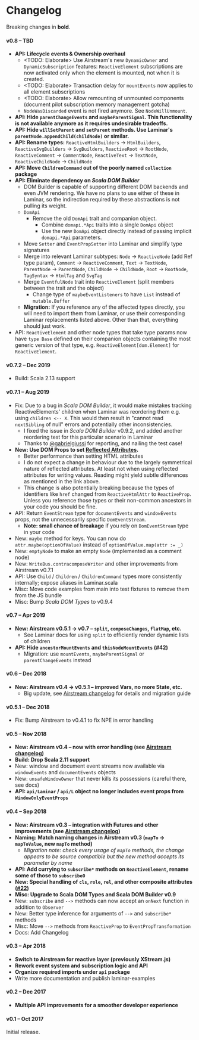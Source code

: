 # Changelog

Breaking changes in **bold**.

#### v0.8 – TBD

* **API: Lifecycle events & Ownership overhaul**
  * <TODO: Elaborate> Use Airstream's new `DynamicOwner` and `DynamicSubscription` features: `ReactiveElement` subscriptions are now activated only when the element is mounted, not when it is created.
  * <TODO: Elaborate> Transaction delay for `mountEvents` now applies to all element subscriptions
  * <TODO: Elaborate> Allow remounting of unmounted components (document pilot subscription memory management gotcha) 
  * `NodeWasDiscarded` event is not fired anymore. See `NodeWillUnmount`.
* **API: Hide `parentChangeEvents` and `maybeParentSignal`. This functionality is not available anymore as it requires undesirable tradeoffs.**
* **API: Hide `willSetParent` and `setParent` methods. Use Laminar's `parentNode.appendChild(childNode)` or similar.**
* **API: Rename types:** `ReactiveHtmlBuilders` -> `HtmlBuilders`, `ReactiveSvgBuilders` -> `SvgBuilders`, `ReactiveRoot` -> `RootNode`, `ReactiveComment` -> `CommentNode`, `ReactiveText` -> `TextNode`, `ReactiveChildNode` -> `ChildNode`
* **API: Move `ChildrenCommand` out of the poorly named `collection` package**
* **API: Eliminate dependency on _Scala DOM Builder_**
  * DOM Builder is capable of supporting different DOM backends and even JVM rendering. We have no plans to use either of these in Laminar, so the indirection required by these abstractions is not pulling its weight.
  * `DomApi`
    * Remove the old `DomApi` trait and companion object.
      * Combine `domapi.*Api` traits into a single `DomApi` object
      * Use the new `DomApi` object directly instead of passing implicit `domapi.*Api` parameters.
  * Move `Setter` and `EventPropSetter` into Laminar and simplify type signatures
  * Merge into relevant Laminar subtypes: `Node` -> `ReactiveNode` (add Ref type param), `Comment` -> `ReactiveComment`, `Text` -> `TextNode`, `ParentNode` -> `ParentNode`, `ChildNode` -> `ChildNode`, `Root` -> `RootNode`, `TagSyntax` -> `HtmlTag` and `SvgTag`
  * Merge `EventfulNode` trait into `ReactiveElement` (split members between the trait and the object)
    * Change type of `maybeEventListeners` to have `List` instead of `mutable.Buffer`
  * **Migration:** If you reference any of the affected types directly, you will need to import them from Laminar, or use their corresponding Laminar replacements listed above. Other than that, everything should just work.
* API: `ReactiveElement` and other node types that take type params now have `type Base` defined on their companion objects containing the most generic version of that type, e.g. `ReactiveElement[dom.Element]` for `ReactiveElement`.

#### v0.7.2 – Dec 2019

* Build: Scala 2.13 support

#### v0.7.1 – Aug 2019

* Fix: Due to a bug in _Scala DOM Builder_, it would make mistakes tracking ReactiveElements' children when Laminar was reordering them e.g. using `children <-- X`. This would then result in "cannot read `nextSibling` of null" errors and potentially other inconsistencies.
  * I fixed the issue in _Scala DOM Builder_ v0.9.2, and added another reordering test for this particular scenario in Laminar
  * Thanks to [@gabrielgiussi](https://github.com/gabrielgiussi) for reporting, and nailing the test case!
* **New: Use DOM Props to set [Reflected Attributes](https://github.com/raquo/scala-dom-types/#reflected-attributes).**
  * Better performance than setting HTML attributes
  * I do not expect a change in behaviour due to the largely symmetrical nature of reflected attributes. At least not when using reflected attributes for writing values. Reading might yield subtle differences as mentioned in the link above.
  * This change is also potentially breaking because the types of identifiers like `href` changed from `ReactiveHtmlAttr` to `ReactiveProp`. Unless you reference those types or their non-common ancestors in your code you should be fine.
* API: Return `EventStream` type for `documentEvents` and `windowEvents` props, not the unnecessarily specific `DomEventStream`.
  * **Note: small chance of breakage** if you rely on `DomEventStream` type in your code
* New: `maybe` method for keys. You can now do `attr.maybe(optionOfValue)` instead of `optionOfValue.map(attr := _)`
* New: `emptyNode` to make an empty `Node` (implemented as a comment node)
* New: `WriteBus.contracomposeWriter` and other improvements from Airstream v0.7.1
* API: Use `Child` / `Children` / `ChildrenCommand` types more consistently internally; expose aliases in Laminar.scala 
* Misc: Move code examples from main into test fixtures to remove them from the JS bundle
* Misc: Bump _Scala DOM Types_ to v0.9.4 

#### v0.7 – Apr 2019

* **New: Airstream v0.5.1 -> v0.7 – `split`, `composeChanges`, `flatMap`, etc.**
  * See Laminar docs for using `split` to efficiently render dynamic lists of children
* **API: Hide `ancestorMountEvents` and `thisNodeMountEvents` (#42)**
  * Migration: use `mountEvents`, `maybeParentSignal` or `parentChangeEvents` instead

#### v0.6 – Dec 2018

* **New: Airstream v0.4 -> v0.5.1 – improved Vars, no more State, etc.**
  * Big update, see [Airstream changelog](https://github.com/raquo/Airstream/blob/master/CHANGELOG.md) for details and migration guide 

#### v0.5.1 – Dec 2018

* Fix: Bump Airstream to v0.4.1 to fix NPE in error handling

#### v0.5 – Nov 2018

* **New: Airstream v0.4 – now with error handling (see [Airstream changelog](https://github.com/raquo/Airstream/blob/master/CHANGELOG.md))**
* **Build: Drop Scala 2.11 support**
* New: window and document event streams now available via `windowEvents` and `documentEvents` objects
* New: `unsafeWindowOwner` that never kills its possessions (careful there, see docs)
* **API: `api/Laminar` / `api/L` object no longer includes event props from `WindowOnlyEventProps`**  

#### v0.4 – Sep 2018

* **New: Airstream v0.3 – integration with Futures and other improvements (see [Airstream changelog](https://github.com/raquo/Airstream/blob/master/CHANGELOG.md))**
* **Naming: Match naming changes in Airstream v0.3 (`mapTo` -> `mapToValue`, new `mapTo` method)**
  * _Migration note: check every usage of `mapTo` methods, the change appears to be source compatible but the new method accepts its parameter by name_
* **API: Add currying to `subscribe*` methods on `ReactiveElement`, rename some of those to `subscribeO`**
* **New: Special handling of `cls`, `role`, `rel`, and other composite attributes ([#22](https://github.com/raquo/Laminar/issues/22))**
* **Misc: Upgrade to Scala DOM Types and Scala DOM Builder v0.9** 
* New: `subscribe` and `-->` methods can now accept an `onNext` function in addition to `Observer`
* New: Better type inference for arguments of `-->` and `subscribe*` methods
* Misc: Move `-->` methods from `ReactiveProp` to `EventPropTransformation`
* Docs: Add Changelog

#### v0.3 – Apr 2018

* **Switch to Airstream for reactive layer (previously XStream.js)**
* **Rework event system and subscription logic and API**
* **Organize required imports under `api` package**
* Write more documentation and publish laminar-examples


#### v0.2 – Dec 2017

* **Multiple API improvements for a smoother developer experience**


#### v0.1 – Oct 2017

Initial release.

